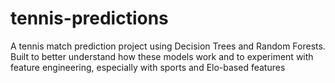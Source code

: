 # tennis-predictions
A tennis match prediction project using Decision Trees and Random Forests. Built to better understand how these models work and to experiment with feature engineering, especially with sports and Elo-based features
